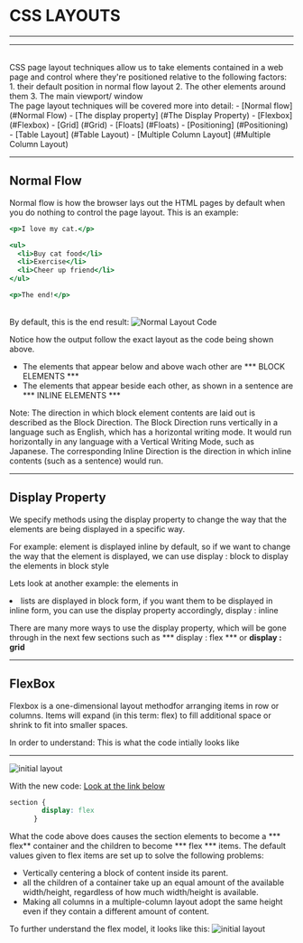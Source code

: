 # CSS LAYOUTS
<hr>
<hr>
<br>
CSS page layout techniques allow us to take elements contained in a web page and control where they're positioned relative to the following factors: 
<br>
 1. their default position in normal flow layout
 2. The other elements around them
 3. The main viewport/ window
<br>
The page layout techniques will be covered more into detail:
    - [Normal flow] (#Normal Flow)
    - [The display property] (#The Display Property)
    - [Flexbox] (#Flexbox)
    - [Grid] (#Grid)
    - [Floats] (#Floats)
    - [Positioning] (#Positioning)
    - [Table Layout] (#Table Layout)
    - [Multiple Column Layout] (#Multiple Column Layout)
<hr>

## Normal Flow

Normal flow is how the browser lays out the HTML pages by default when you do nothing to control the page layout. This is an example:
```htm
<p>I love my cat.</p>

<ul>
  <li>Buy cat food</li>
  <li>Exercise</li>
  <li>Cheer up friend</li>
</ul>

<p>The end!</p>
```
<br>
By default, this is the end result:
<img src="../img/Normal_Layout.png" alt="Normal Layout Code">

Notice how the output follow the exact layout as the code being shown above.
- The elements that appear below and above wach other are *** BLOCK ELEMENTS ***
- The elements that appear beside each other, as shown in a sentence are *** INLINE ELEMENTS ***

Note: The direction in which block element contents are laid out is described as the Block Direction. The Block Direction runs vertically in a language such as English, which has a horizontal writing mode. It would run horizontally in any language with a Vertical Writing Mode, such as Japanese. The corresponding Inline Direction is the direction in which inline contents (such as a sentence) would run.
<hr>

## Display Property

We specify methods using the display property to change the way that the elements are being displayed in a specific way. 

For example:
    <a> element is displayed inline by default, so if we want to change the way that the <a> element is displayed, we can use display : block to display the elements in block style

Lets look at another example:
    the elements in <li> lists are displayed in block form, if you want them to be displayed in inline form, you can use the display property accordingly, display : inline

There are many more ways to use the display property, which will be gone through in the next few sections such as *** display : flex *** or **display : grid**
<hr>

## FlexBox

Flexbox is a one-dimensional layout methodfor arranging items in row or columns. Items will expand (in this term: flex) to fill additional space or shrink to fit into smaller spaces.

In order to understand:
This is what the code intially looks like
<hr>
<img src="../img/FlexBox_Example" alt="initial layout">

With the new code:
<a href="../css_layout/flexbox0.html">Look at the link below</a>

```css
section {
        display: flex
      }
```
What the code above does causes the section elements to become a *** flex** container and the children to become *** flex *** items.
The default values given to flex items are set up to solve the following problems:

- Vertically centering a block of content inside its parent.
-  all the children of a container take up an equal amount of the available width/height, regardless of how much width/height is available.
- Making all columns in a multiple-column layout adopt the same height even if they contain a different amount of content.

To further understand the flex model, it looks like this:
<img src="../img/flex_model" alt="initial layout">





